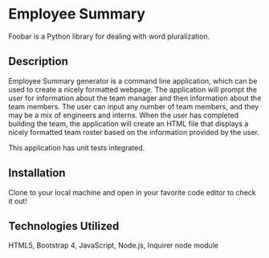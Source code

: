 # Employee Summary

Foobar is a Python library for dealing with word pluralization.

## Description
Employee Summary generator is a command line application, which can be used to create a nicely formatted webpage. The application will prompt the user for information about the team manager and then information about the team members. The user can input any number of team members, and they may be a mix of engineers and interns. When the user has completed building the team, the application will create an HTML file that displays a nicely formatted team roster based on the information provided by the user. 

 This application has unit tests integrated.


## Installation
Clone to your local machine and open in your favorite code editor to check it out!

## Technologies Utilized
HTML5, Bootstrap 4, JavaScript, Node.js, Inquirer node module

